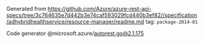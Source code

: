 Generated from https://github.com/Azure/azure-rest-api-specs/tree/3c764635e7d442b3e74caf593029fcd440b3ef82//specification/adhybridhealthservice/resource-manager/readme.md tag: `package-2014-01`

Code generator @microsoft.azure/autorest.go@2.1.175


